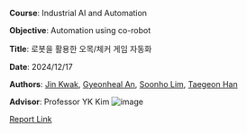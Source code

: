 **Course**: Industrial AI and Automation    
        
**Objective**: Automation using co-robot   
   
**Title**: 로봇을 활용한 오목/체커 게임 자동화   
   
**Date**: 2024/12/17   
   
**Authors**: [Jin Kwak](https://github.com/Kwak-Jin), [Gyeonheal An](https://github.com/AnGyeonheal), [Soonho Lim](https://github.com/snowlunatic), [Taegeon Han](https://github.com/hhangun)      

**Advisor**: Professor YK Kim
![image](https://github.com/user-attachments/assets/63f900ae-578a-4e46-87b2-de9937201b68)

[Report Link](https://github.com/Kwak-Jin/IAIA/blob/master/Project/Robot%20Automation/RobotAutomation.md)
